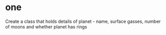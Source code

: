 # one
Create a class that holds details of planet - name, surface gasses, number of moons and whether planet has rings
